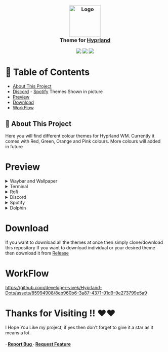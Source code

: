 <h3 align="center">
	<img src="https://styles.redditmedia.com/t5_6sciw0/styles/communityIcon_h3cvittvupi91.png" width="100" alt="Logo"/><br/>
	Theme for <a href="https://hyprland.org/">Hyprland</a>
</h3>

<p align="center">
    <a href="https://github.com/developer-vivek/Hyprland-Dots/stargazers"><img src="https://img.shields.io/github/stars/developer-vivek/Hyprland-Dots?colorA=ff671f&colorB=016064&style=for-the-badge"></a>
     <a href="https://github.com/developer-vivek/Hyprland-Dots/contributors"><img src="https://img.shields.io/github/contributors/developer-vivek/Hyprland-Dots?colorA=ffffff&colorB=e6b847&style=for-the-badge"></a>
    <a href="https://github.com/developer-vivek/Hyprland-Dots/issues"><img src="https://img.shields.io/github/issues/developer-vivek/Hyprland-Dots?colorA=046a38&colorB=c51e3a&style=for-the-badge"></a>
</p>

# :notebook_with_decorative_cover: Table of Contents

- [About This Project](#star2-about-the-project)
- [Discord](https://github.com/developer-vivek/Discord-Themes/) - [Spotify](https://github.com/developer-vivek/Spotify-Themes)  Themes Shown in picture
- [Preview](#Preview)
- [Download](#Download)
- [WorkFlow](#WorkFlow)

## :star2: About This Project
Here you will find different colour themes for Hyprland WM. Currently it comes with Red, Green, Orange and Pink colours. More colours will added in future

# Preview
<details>
<summary>Waybar and Wallpaper</summary>
<img src="https://github.com/developer-vivek/Hyprland-Dots/assets/85994908/a5eb75f8-caab-4f68-9885-69f62550f8c2"/>
</details>

<details>
<summary>Terminal</summary>
<img src="https://github.com/developer-vivek/Hyprland-Dots/assets/85994908/980d4c99-6ff7-4b26-ab96-8a4ad10d9621"/>
</details>

<details>
<summary>Rofi</summary>
<img src="https://github.com/developer-vivek/Hyprland-Dots/assets/85994908/c988f2ab-f213-4735-82e4-ecd2b059301b"/>
</details>

<details>
<summary>Discord</summary>
<img src="https://github.com/developer-vivek/Hyprland-Dots/assets/85994908/fafc31cd-e9fa-4d07-ae8c-7dc522d3c1e3"/>
</details>

<details>
<summary>Spotify</summary>
<img src="https://github.com/developer-vivek/Hyprland-Dots/assets/85994908/4b55a22c-02cd-46e6-9f16-374e8a3c0c33"/>
</details>

<details>
<summary>Dolphin</summary>
<img src="https://github.com/developer-vivek/Hyprland-Dots/assets/85994908/7043e972-2aa2-42f3-a3b2-489666eb9639"/>
</details>

# Download
If you want to download all the themes at once then simply clone/download this repository
If you want to download individual or your desired theme then download it from [Release](https://github.com/developer-vivek/Hyprland-Dots/releases) 

# WorkFlow
https://github.com/developer-vivek/Hyprland-Dots/assets/85994908/8eb960b6-3a87-4371-91d9-9e273799e5a9

# Thanks for Visiting !! ❤️❤️
I Hope You Like my project, if yes then don't forget to give it a star as it means a lot.


<h4> <span>· </span> <a href="https://github.com/developer-vivek/Hyprland-Dots/issues"> Report Bug </a> <span> · </span> <a href="https://github.com/developer-vivek/Hyprland-Dots/issues"> Request Feature </a> </h4>
